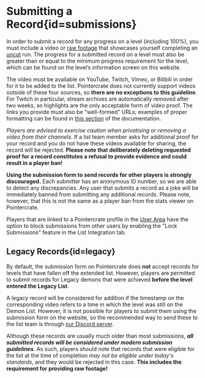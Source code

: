 <div class='panel fade js-scroll-anim' data-anim='fade'>

# Submitting a Record{id=submissions}

In order to submit a record for any progress on a level (including 100%), you must include a video or [raw footage](/guidelines/rawfootage) that showcases yourself completing an [uncut](/guidelines/eligibility/#videoreqs) run. The progress for a submitted record on a level must also be greater than or equal to the minimum progress requirement for the level, which can be found on the level’s information screen on this website.

The video must be available on YouTube, Twitch, Vimeo, or Bilibili in order for it to be added to the list. Pointercrate does not currently support videos outside of these four sources, so **there are no exceptions to this guideline**. For Twitch in particular, stream archives are automatically removed after two weeks, so highlights are the only acceptable form of video proof. The links you provide must also be "well-formed" URLs; examples of proper formatting can be found in [this section](/documentation/index/#video) of the documentation. 

*Players are advised to exercise caution when privatising or removing a video from their channels*. If a list team member asks for additional proof for your record and you do not have these videos available for sharing, the record will be rejected. **Please note that deliberately deleting requested proof for a record constitutes a refusal to provide evidence and could result in a player ban!**

**Using the submission form to send records for other players is strongly discouraged.** Each submitter has an anonymous ID number, so we are able to detect any discrepancies. Any user that submits a record as a joke will be immediately banned from submitting any additional records. Please note, however, that this is not the same as a player ban from the stats viewer on Pointercrate.
  
Players that are linked to a Pointercrate profile in the [User Area](/login) have the option to block submissions from other users by enabling the "Lock Submissions" feature in the List Integration tab.

## Legacy Records{id=legacy}

By default, the submission form on Pointercrate does **not** accept records for levels that have fallen off the extended list. However, players are permitted to submit records for Legacy demons that were achieved **before the level entered the Legacy List**. 

A legacy record will be considered for addition if the timestamp on the corresponding video refers to a time in which the level was still on the Demon List. However, it is not possible for players to submit them using the submission form on the website, so the recommended way to send these to the list team is through [our Discord server](https://discord.gg/M7bDDQf). 

Although these records are usually much older than most submissions, ***all submitted records will be considered under modern submission guidelines***. As such, players should note that records that were eligible for the list at the time of completion *may not be eligible under today's standards*, and they would be rejected in this case. **This includes the requirement for providing raw footage!**

</div>
